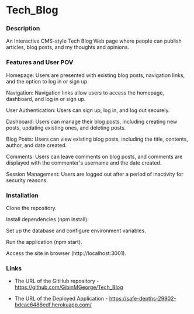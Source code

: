 # Tech_Blog


### Description

An Interactive CMS-style Tech Blog Web page where people can publish articles, blog posts, and my thoughts and opinions.

### Features and User POV

Homepage: Users are presented with existing blog posts, navigation links, and the option to log in or sign up.

Navigation: Navigation links allow users to access the homepage, dashboard, and log in or sign up.

User Authentication: Users can sign up, log in, and log out securely.

Dashboard: Users can manage their blog posts, including creating new posts, updating existing ones, and deleting posts.

Blog Posts: Users can view existing blog posts, including the title, contents, author, and date created.

Comments: Users can leave comments on blog posts, and comments are displayed with the commenter's username and the date created.

Session Management: Users are logged out after a period of inactivity for security reasons.

### Installation 

Clone the repository.

Install dependencies (npm install).

Set up the database and configure environment variables.

Run the application (npm start).

Access the site in browser (http://localhost:3001).

### Links

* The URL of the GitHub repository - https://github.com/GibinMGeorge/Tech_Blog

* The URL of the Deployed Application - https://safe-depths-29902-bdcac6486edf.herokuapp.com/